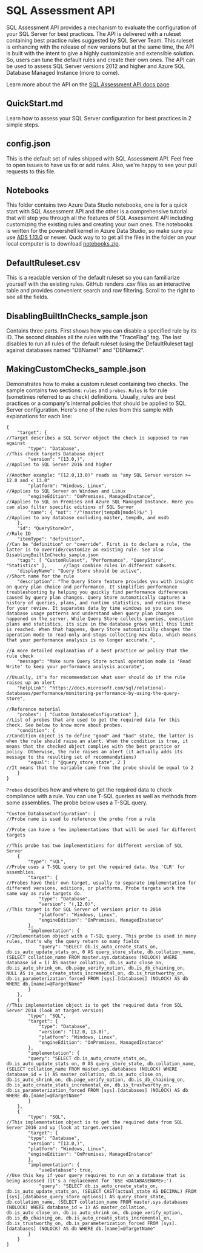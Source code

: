 # SQL Assessment API

SQL Assessment API provides a mechanism to evaluate the configuration of your SQL Server for best practices. The API is delivered with a ruleset containing best practice rules suggested by SQL Server Team. This ruleset is enhancing with the release of new versions but at the same time, the API is built with the intent to give a highly customizable and extensible solution. So, users can tune the default rules and create their own ones. The API can be used to assess SQL Server versions 2012 and higher and Azure SQL Database Managed Instance (more to come).

Learn more about the API on the [SQL Assessment API docs page](https://docs.microsoft.com/en-us/sql/sql-assessment-api/sql-assessment-api-overview).

## QuickStart.md

Learn how to assess your SQL Server configuration for best practices in 2 simple steps.

## config.json

This is the default set of rules shipped with SQL Assessment API. Feel free to open issues to have us fix or add rules. Also, we're happy to see your pull requests to this file.

## Notebooks

This folder contains two Azure Data Studio notebooks, one is for a quick start with SQL Assessment API and the other is a comprehensive tutorial that will step you through all the features of SQL Assessment API including customizing the existing rules and creating your own ones. The notebooks is written for the powershell kernel in Azure Data Studio, so make sure you use [ADS 1.13.0](https://docs.microsoft.com/sql/azure-data-studio/download) or newer. Quck way to to get all the files in the folder on your local computer is to download [notebooks.zip](./notebooks/notebooks.zip).

## DefaultRuleset.csv

This is a readable version of the default ruleset so you can familiarize yourself with the existing rules. GitHub renders .csv files as an interactive table and provides convenient search and row filtering. Scroll to the right to see all the fields.

## DisablingBuiltInChecks_sample.json

Contains three parts. First shows how you can disable a specified rule by its ID. The second disables all the rules with the "TraceFlag" tag. The last disables to run all rules of the default ruleset (using the DefaultRuleset tag) against databases named "DBName1" and "DBName2".

## MakingCustomChecks_sample.json

Demonstrates how to make a custom ruleset containing two checks. The sample contains two sections: `rules` and `probes`. `Rules` is for rule (sometimes referred to as check) definitions. Usually, rules are best practices or a company's internal policies that should be applied to SQL Server configuration. Here's one of the rules from this sample with explanations for each line:

```
{
    "target": {                                                                  //Target describes a SQL Server object the check is supposed to run against
        "type": "Database",                                                          //This check targets Database object
        "version": "[13.0,)",                                                        //Applies to SQL Server 2016 and higher
                                                                                     //Another example: "[12.0,13.0)" reads as "any SQL Server version >= 12.0 and < 13.0"
        "platform": "Windows, Linux",                                           //Applies to SQL Server on Windows and Linux
        "engineEdition": "OnPremises, ManagedInstance",                              //Applies to SQL on Premises and Azure SQL Managed Instance. Here you can also filter specific editions of SQL Server
        "name": { "not": "/^(master|tempdb|model)$/" }                               //Applies to any database excluding master, tempdb, and msdb
    },
    "id": "QueryStoreOn",                                                        //Rule ID
    "itemType": "definition",                                                    //Can be "definition" or "override". First is to declare a rule, the latter is to override/customize an existing rule. See also DisablingBuiltInChecks_sample.json
    "tags": [ "CustomRuleset", "Performance", "QueryStore", "Statistics" ],      //Tags combine rules in different subsets.
    "displayName": "Query Store should be active",                               //Short name for the rule
    "description": "The Query Store feature provides you with insight on query plan choice and performance. It simplifies performance troubleshooting by helping you quickly find performance differences caused by query plan changes. Query Store automatically captures a history of queries, plans, and runtime statistics, and retains these for your review. It separates data by time windows so you can see database usage patterns and understand when query plan changes happened on the server. While Query Store collects queries, execution plans and statistics, its size in the database grows until this limit is reached. When that happens, Query Store automatically changes the operation mode to read-only and stops collecting new data, which means that your performance analysis is no longer accurate.",
                                                                                //A more detailed explanation of a best practice or policy that the rule check
    "message": "Make sure Query Store actual operation mode is 'Read Write' to keep your performance analysis accurate",
                                                                                //Usually, it's for recommendation what user should do if the rule raises up an alert
    "helpLink": "https://docs.microsoft.com/sql/relational-databases/performance/monitoring-performance-by-using-the-query-store",
                                                                                //Reference material
    "probes": [ "Custom_DatabaseConfiguration" ],                               //List of probes that are used to get the required data for this check. See below to know more about probes.
    "condition": {                                                              //Condition object is to define "good" and "bad" state, the latter is when the rule should raise an alert. When the condition is true, it means that the checked object complies with the best practice or policy. Otherwise, the rule raises an alert (it actually adds its message to the resulting set of recommendations)
        "equal": [ "@query_store_state", 2 ]                                        //It means that the variable came from the probe should be equal to 2
    }
}

```

`Probes` describes how and where to get the required data to check compliance with a rule. You can use T-SQL queries as well as methods from some assemblies. The probe below uses a T-SQL query.

```
"Custom_DatabaseConfiguration": [                                               //Probe name is used to reference the probe from a rule
                                                                                //Probe can have a few implementations that will be used for different targets
                                                                                //This probe has two implementations for different version of SQL Server
    {
        "type": "SQL",                                                          //Probe uses a T-SQL query to get the required data. Use 'CLR' for assemblies.
        "target": {                                                             //Probes have their own target, usually to separate implementation for different versions, editions, or platforms. Probe targets work the same way as rule targets do.
            "type": "Database",
            "version": "(,12.0)",                                               //This target is for SQL Server of versions prior to 2014
            "platform": "Windows, Linux",
            "engineEdition": "OnPremises, ManagedInstance"
        },
        "implementation": {                                                     //Implementation object with a T-SQL query. This probe is used in many rules, that's why the query return so many fields
            "query": "SELECT db.is_auto_create_stats_on, db.is_auto_update_stats_on, 0 AS query_store_state, db.collation_name, (SELECT collation_name FROM master.sys.databases (NOLOCK) WHERE database_id = 1) AS master_collation, db.is_auto_close_on, db.is_auto_shrink_on, db.page_verify_option, db.is_db_chaining_on, NULL AS is_auto_create_stats_incremental_on, db.is_trustworthy_on, db.is_parameterization_forced FROM [sys].[databases] (NOLOCK) AS db WHERE db.[name]=@TargetName"
        }
    },
    {                                                                           //This implementation object is to get the required data from SQL Server 2014 (look at target.version)
        "type": "SQL",
        "target": {
            "type": "Database",
            "version": "[12.0, 13.0)",
            "platform": "Windows, Linux",
            "engineEdition": "OnPremises, ManagedInstance"
        },
        "implementation": {
        "query": "SELECT db.is_auto_create_stats_on, db.is_auto_update_stats_on, 0 AS query_store_state, db.collation_name, (SELECT collation_name FROM master.sys.databases (NOLOCK) WHERE database_id = 1) AS master_collation, db.is_auto_close_on, db.is_auto_shrink_on, db.page_verify_option, db.is_db_chaining_on, db.is_auto_create_stats_incremental_on, db.is_trustworthy_on, db.is_parameterization_forced FROM [sys].[databases] (NOLOCK) AS db WHERE db.[name]=@TargetName"
        }
    },
    {
        "type": "SQL",                                                          //This implementation object is to get the required data from SQL Server 2016 and up (look at target.version)
        "target": {
        "type": "Database",
        "version": "[13.0,)",
        "platform": "Windows, Linux",
        "engineEdition": "OnPremises, ManagedInstance"
        },
        "implementation": {
            "useDatabase": true,                                                //Use this key if your query requires to run on a database that is being assessed (it's a replacement for 'USE <DATABASENAME>;')
            "query": "SELECT db.is_auto_create_stats_on, db.is_auto_update_stats_on, (SELECT CAST(actual_state AS DECIMAL) FROM [sys].[database_query_store_options]) AS query_store_state, db.collation_name, (SELECT collation_name FROM master.sys.databases (NOLOCK) WHERE database_id = 1) AS master_collation, db.is_auto_close_on, db.is_auto_shrink_on, db.page_verify_option, db.is_db_chaining_on, db.is_auto_create_stats_incremental_on, db.is_trustworthy_on, db.is_parameterization_forced FROM [sys].[databases] (NOLOCK) AS db WHERE db.[name]=@TargetName"
        }
    }
]
```
